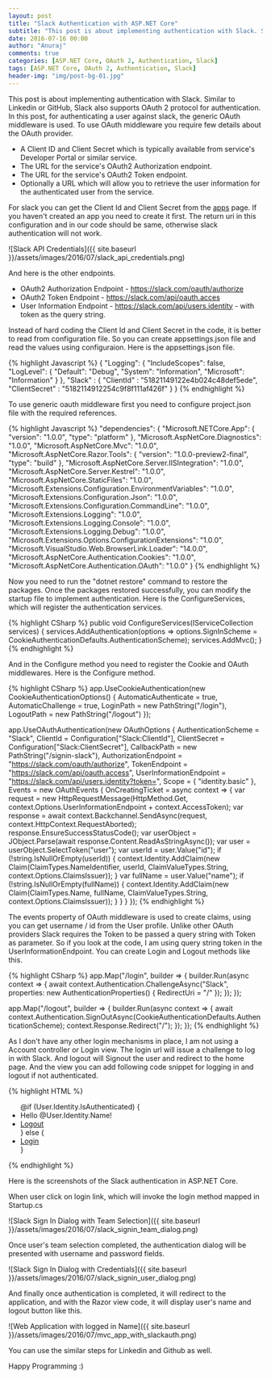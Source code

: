 ```yaml
---
layout: post
title: "Slack Authentication with ASP.NET Core"
subtitle: "This post is about implementing authentication with Slack. Similar to Linkedin or GitHub, Slack also supports OAuth 2 protocol for authentication. In this post, for authenticating a user against slack, the generic OAuth middleware is used."
date: 2016-07-16 00:00
author: "Anuraj"
comments: true
categories: [ASP.NET Core, OAuth 2, Authentication, Slack]
tags: [ASP.NET Core, OAuth 2, Authentication, Slack]
header-img: "img/post-bg-01.jpg"
---
```

This post is about implementing authentication with Slack. Similar to Linkedin or GitHub, Slack also supports OAuth 2 protocol for authentication. In this post, for authenticating a user against slack, the generic OAuth middleware is used. To use OAuth middleware you require few details about the OAuth provider.

* A Client ID and Client Secret which is typically available from service's Developer Portal or similar service.
* The URL for the service's OAuth2 Authorization endpoint.
* The URL for the service's OAuth2 Token endpoint.
* Optionally a URL which will allow you to retrieve the user information for the authenticated user from the service.

For slack you can get the Client Id and Client Secret from the [apps](https://api.slack.com/apps) page. If you haven't created an app you need to create it first. The return uri in this configuration and in our code should be same, otherwise slack authentication will not work. 

![Slack API Credentials]({{ site.baseurl }}/assets/images/2016/07/slack_api_credentials.png)

And here is the other endpoints.

* OAuth2 Authorization Endpoint - https://slack.com/oauth/authorize
* OAuth2 Token Endpoint - https://slack.com/api/oauth.acces
* User Information Endpoint - https://slack.com/api/users.identity - with token as the query string.

Instead of hard coding the Client Id and Client Secret in the code, it is better to read from configuration file. So you can create appsettings.json file and read the values using configuraion. Here is the appsettings.json file.

{% highlight Javascript %}
{
  "Logging": {
    "IncludeScopes": false,
    "LogLevel": {
      "Default": "Debug",
      "System": "Information",
      "Microsoft": "Information"
    }
  },
  "Slack" : {
    "ClientId" : "51821149122e4b024c48def5ede",
    "ClientSecret" : "5182114912254c9f8f111af426f"
  }
}
{% endhighlight %}

To use generic oauth middleware first you need to configure project.json file with the required references.

{% highlight Javascript %}
"dependencies": {
  "Microsoft.NETCore.App": {
    "version": "1.0.0",
    "type": "platform"
  },
  "Microsoft.AspNetCore.Diagnostics": "1.0.0",
  "Microsoft.AspNetCore.Mvc": "1.0.0",
  "Microsoft.AspNetCore.Razor.Tools": {
    "version": "1.0.0-preview2-final",
    "type": "build"
  },
  "Microsoft.AspNetCore.Server.IISIntegration": "1.0.0",
  "Microsoft.AspNetCore.Server.Kestrel": "1.0.0",
  "Microsoft.AspNetCore.StaticFiles": "1.0.0",
  "Microsoft.Extensions.Configuration.EnvironmentVariables": "1.0.0",
  "Microsoft.Extensions.Configuration.Json": "1.0.0",
  "Microsoft.Extensions.Configuration.CommandLine": "1.0.0",
  "Microsoft.Extensions.Logging": "1.0.0",
  "Microsoft.Extensions.Logging.Console": "1.0.0",
  "Microsoft.Extensions.Logging.Debug": "1.0.0",
  "Microsoft.Extensions.Options.ConfigurationExtensions": "1.0.0",
  "Microsoft.VisualStudio.Web.BrowserLink.Loader": "14.0.0",
  "Microsoft.AspNetCore.Authentication.Cookies": "1.0.0",
  "Microsoft.AspNetCore.Authentication.OAuth": "1.0.0"
}
{% endhighlight %}

Now you need to run the "dotnet restore" command to restore the packages. Once the packages restored successfully, you can modify the startup file to implement authentication. Here is the ConfigureServices, which will register the authentication services.

{% highlight CSharp %}
public void ConfigureServices(IServiceCollection services)
{
    services.AddAuthentication(options => 
        options.SignInScheme = CookieAuthenticationDefaults.AuthenticationScheme);
    services.AddMvc();
}
{% endhighlight %}

And in the Configure method you need to register the Cookie and OAuth middlewares. Here is the Configure method.

{% highlight CSharp %}
app.UseCookieAuthentication(new CookieAuthenticationOptions()
{
    AutomaticAuthenticate = true,
    AutomaticChallenge = true,
    LoginPath = new PathString("/login"),
    LogoutPath = new PathString("/logout")
});

app.UseOAuthAuthentication(new OAuthOptions
{
    AuthenticationScheme = "Slack",
    ClientId = Configuration["Slack:ClientId"],
    ClientSecret = Configuration["Slack:ClientSecret"],
    CallbackPath = new PathString("/signin-slack"),
    AuthorizationEndpoint = "https://slack.com/oauth/authorize",
    TokenEndpoint = "https://slack.com/api/oauth.access",
    UserInformationEndpoint = "https://slack.com/api/users.identity?token=",
    Scope = { "identity.basic" },
    Events = new OAuthEvents
    {
        OnCreatingTicket = async context =>
        {
            var request = new HttpRequestMessage(HttpMethod.Get, context.Options.UserInformationEndpoint + context.AccessToken);
            var response = await context.Backchannel.SendAsync(request, context.HttpContext.RequestAborted);
            response.EnsureSuccessStatusCode();
            var userObject = JObject.Parse(await response.Content.ReadAsStringAsync());
            var user = userObject.SelectToken("user");
            var userId = user.Value<string>("id");
            if (!string.IsNullOrEmpty(userId))
            {
                context.Identity.AddClaim(new Claim(ClaimTypes.NameIdentifier, userId, ClaimValueTypes.String, context.Options.ClaimsIssuer));
            }
            var fullName = user.Value<string>("name");
            if (!string.IsNullOrEmpty(fullName))
            {
                context.Identity.AddClaim(new Claim(ClaimTypes.Name, fullName, ClaimValueTypes.String, context.Options.ClaimsIssuer));
            }
        }
    }
});
{% endhighlight %}

The events property of OAuth middleware is used to create claims, using you can get username / id from the User profile. Unlike other OAuth providers Slack requires the Token to be passed a query string with Token as parameter. So if you look at the code, I am using query string token in the UserInformationEndpoint. You can create Login and Logout methods like this. 

{% highlight CSharp %}
app.Map("/login", builder =>
{
    builder.Run(async context =>
    {
        await context.Authentication.ChallengeAsync("Slack",
            properties: new AuthenticationProperties() { RedirectUri = "/" });
    });
});

app.Map("/logout", builder =>
{
    builder.Run(async context =>
    {
        await context.Authentication.SignOutAsync(CookieAuthenticationDefaults.AuthenticationScheme);
        context.Response.Redirect("/");
    });
});
{% endhighlight %}

As I don't have any other login mechanisms in place, I am not using a Account controller or Login view. The login url will issue a challenge to log in with Slack. And logout will Signout the user and redirect to the home page. And the view you can add following code snippet for logging in and logout if not authenticated.

{% highlight HTML %}

<ul class="nav navbar-nav navbar-right">
    @if (User.Identity.IsAuthenticated)
    {
        <li><a asp-controller="Home" asp-action="UserProfile">Hello @User.Identity.Name!</a></li>
        <li><a href="~/logout">Logout</a></li>
    }
    else
    {
        <li><a href="~/login">Login</a></li>
    }
</ul>
{% endhighlight %}

Here is the screenshots of the Slack authentication in ASP.NET Core.

When user click on login link, which will invoke the login method mapped in Startup.cs

![Slack Sign In Dialog with Team Selection]({{ site.baseurl }}/assets/images/2016/07/slack_signin_team_dialog.png)

Once user's team selection completed, the authentication dialog will be presented with username and password fields.

![Slack Sign In Dialog with Credentials]({{ site.baseurl }}/assets/images/2016/07/slack_signin_user_dialog.png)

And finally once authentication is completed, it will redirect to the application, and with the Razor view code, it will display user's name and logout button like this.

![Web Application with logged in Name]({{ site.baseurl }}/assets/images/2016/07/mvc_app_with_slackauth.png)

You can use the similar steps for Linkedin and Github as well.

Happy Programming :)

